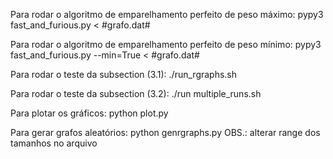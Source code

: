 Para rodar o algoritmo de emparelhamento perfeito de peso máximo:
	pypy3 fast_and_furious.py < #grafo.dat#


Para rodar o algoritmo de emparelhamento perfeito de peso mínimo:
	pypy3 fast_and_furious.py --min=True < #grafo.dat#


Para rodar o teste da subsection (3.1):
	./run_rgraphs.sh
    
Para rodar o teste da subsection (3.2):
	./run multiple_runs.sh
	
Para plotar os gráficos:
	python plot.py

Para gerar grafos aleatórios:
	python genrgraphs.py 
	OBS.: alterar range dos tamanhos no arquivo
	
